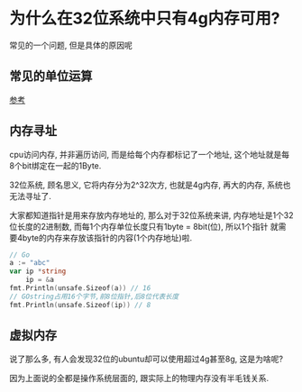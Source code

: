 <!--
Created: Mon Mar 30 2020 14:46:21 GMT+0800 (China Standard Time)
Modified: Mon Mar 30 2020 16:09:35 GMT+0800 (China Standard Time)
-->

# 为什么在32位系统中只有4g内存可用?

常见的一个问题, 但是具体的原因呢

## 常见的单位运算

[参考](./201809120computer-memories[HARDWARE].md)

## 内存寻址

cpu访问内存, 并非遍历访问, 而是给每个内存都标记了一个地址, 这个地址就是每8个bit绑定在一起的1Byte.

32位系统, 顾名思义, 它将内存分为2^32次方, 也就是4g内存, 再大的内存, 系统也无法寻址了.

大家都知道指针是用来存放内存地址的, 那么对于32位系统来讲, 内存地址是1个32位长度的2进制数, 而每1个内存单位长度只有1byte = 8bit(位), 所以1个指针 就需要4byte的内存来存放该指针的内容(1个内存地址)啦.

``` Go
// Go
a := "abc"
var ip *string
    ip = &a
fmt.Println(unsafe.Sizeof(a)) // 16
// GOstring占用16个字节,前8位指针,后8位代表长度
fmt.Println(unsafe.Sizeof(ip)) // 8
```

## 虚拟内存

说了那么多, 有人会发现32位的ubuntu却可以使用超过4g甚至8g, 这是为啥呢?

因为上面说的全都是操作系统层面的, 跟实际上的物理内存没有半毛钱关系.

